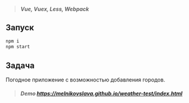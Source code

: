 >##### Vue, Vuex, Less, Webpack

## Запуск

```javascript
npm i
npm start
```
## Задача

Погодное приложение с возможностью добавления городов.


>##### Demo https://melnikovslava.github.io/weather-test/index.html
